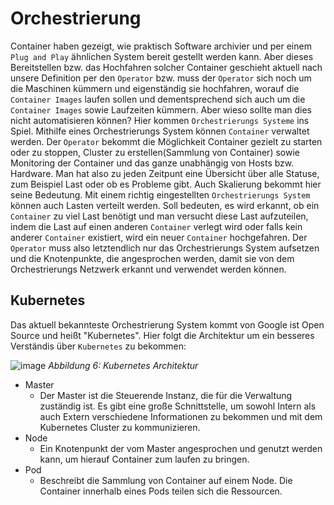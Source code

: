 # Orchestrierung

Container haben gezeigt, wie praktisch Software archivier und per einem `Plug and Play` ähnlichen System bereit gestellt werden kann. Aber dieses Bereitstellen bzw. das Hochfahren solcher Container geschieht aktuell nach unsere Definition per den `Operator` bzw. muss der `Operator` sich noch um die Maschinen kümmern und eigenständig sie hochfahren, worauf die `Container Images` laufen sollen und dementsprechend sich auch um die `Container Images` sowie Laufzeiten kümmern. Aber wieso sollte man dies nicht automatisieren können? Hier kommen `Orchestrierungs Systeme` ins Spiel. Mithilfe eines Orchestrierungs System können `Container` verwaltet werden. Der `Operator` bekommt die Möglichkeit Container gezielt zu starten oder zu stoppen, Cluster zu erstellen(Sammlung von Container) sowie Monitoring der Container und das ganze unabhängig von Hosts bzw. Hardware. Man hat also zu jeden Zeitpunt eine Übersicht über alle Statuse, zum Beispiel Last oder ob es Probleme gibt. Auch Skalierung bekommt hier seine Bedeutung. Mit einem richtig eingestellten `Orchestrierungs System` können auch Lasten verteilt werden. Soll bedeuten, es wird erkannt, ob ein `Container` zu viel Last benötigt und man versucht diese Last aufzuteilen, indem die Last auf einen anderen `Container` verlegt wird oder falls kein anderer `Container` existiert, wird ein neuer `Container` hochgefahren. Der `Operator` muss also letztendlich nur das Orchestrierungs System aufsetzen und die Knotenpunkte, die angesprochen werden, damit sie von dem Orchestrierungs Netzwerk erkannt und verwendet werden können.

## Kubernetes

Das aktuell bekannteste Orchestrierung System kommt von Google ist Open Source und heißt "Kubernetes". Hier folgt die Architektur um ein besseres Verständis über `Kubernetes` zu bekommen:

![image](https://www.cloud-mag.com/wp-content/uploads/2017/12/kubernetes-890x630.jpg)
*Abbildung 6: Kubernetes Architektur*

- Master
    - Der Master ist die Steuerende Instanz, die für die Verwaltung zuständig ist. Es gibt eine große Schnittstelle, um sowohl Intern als auch Extern verschiedene Informationen zu bekommen und mit dem Kubernetes Cluster zu kommunizieren.
- Node
    - Ein Knotenpunkt der vom Master angesprochen und genutzt werden kann, um hierauf Container zum laufen zu bringen. 
- Pod
    - Beschreibt die Sammlung von Container auf einem Node. Die Container innerhalb eines Pods teilen sich die Ressourcen.